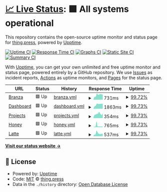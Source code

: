 # [📈 Live Status](https://status.thing.press): <!--live status--> **🟩 All systems operational**

This repository contains the open-source uptime monitor and status page for [thing.press](https://thing.press), powered by [Upptime](https://github.com/upptime/upptime).

[![Uptime CI](https://github.com/thingpress/status/workflows/Uptime%20CI/badge.svg)](https://github.com/thingpress/status/actions?query=workflow%3A%22Uptime+CI%22)
[![Response Time CI](https://github.com/thingpress/status/workflows/Response%20Time%20CI/badge.svg)](https://github.com/thingpress/status/actions?query=workflow%3A%22Response+Time+CI%22)
[![Graphs CI](https://github.com/thingpress/status/workflows/Graphs%20CI/badge.svg)](https://github.com/thingpress/status/actions?query=workflow%3A%22Graphs+CI%22)
[![Static Site CI](https://github.com/thingpress/status/workflows/Static%20Site%20CI/badge.svg)](https://github.com/thingpress/status/actions?query=workflow%3A%22Static+Site+CI%22)
[![Summary CI](https://github.com/thingpress/status/workflows/Summary%20CI/badge.svg)](https://github.com/thingpress/status/actions?query=workflow%3A%22Summary+CI%22)

With [Upptime](https://upptime.js.org), you can get your own unlimited and free uptime monitor and status page, powered entirely by a GitHub repository. We use [Issues](https://github.com/thingpress/status/issues) as incident reports, [Actions](https://github.com/thingpress/status/actions) as uptime monitors, and [Pages](https://status.thing.press) for the status page.

<!--start: status pages-->
<!-- This summary is generated by Upptime (https://github.com/upptime/upptime) -->
<!-- Do not edit this manually, your changes will be overwritten -->
<!-- prettier-ignore -->
| URL | Status | History | Response Time | Uptime |
| --- | ------ | ------- | ------------- | ------ |
| <img alt="" src="https://favicons.githubusercontent.com/thing.press" height="13"> [Branza](https://thing.press/) | 🟩 Up | [branza.yml](https://github.com/thingpress/status/commits/HEAD/history/branza.yml) | <details><summary><img alt="Response time graph" src="./graphs/branza/response-time-week.png" height="20"> 731ms</summary><br><a href="https://status.thing.press/history/branza"><img alt="Response time 556" src="https://img.shields.io/endpoint?url=https%3A%2F%2Fraw.githubusercontent.com%2Fthingpress%2Fstatus%2FHEAD%2Fapi%2Fbranza%2Fresponse-time.json"></a><br><a href="https://status.thing.press/history/branza"><img alt="24-hour response time 848" src="https://img.shields.io/endpoint?url=https%3A%2F%2Fraw.githubusercontent.com%2Fthingpress%2Fstatus%2FHEAD%2Fapi%2Fbranza%2Fresponse-time-day.json"></a><br><a href="https://status.thing.press/history/branza"><img alt="7-day response time 731" src="https://img.shields.io/endpoint?url=https%3A%2F%2Fraw.githubusercontent.com%2Fthingpress%2Fstatus%2FHEAD%2Fapi%2Fbranza%2Fresponse-time-week.json"></a><br><a href="https://status.thing.press/history/branza"><img alt="30-day response time 566" src="https://img.shields.io/endpoint?url=https%3A%2F%2Fraw.githubusercontent.com%2Fthingpress%2Fstatus%2FHEAD%2Fapi%2Fbranza%2Fresponse-time-month.json"></a><br><a href="https://status.thing.press/history/branza"><img alt="1-year response time 556" src="https://img.shields.io/endpoint?url=https%3A%2F%2Fraw.githubusercontent.com%2Fthingpress%2Fstatus%2FHEAD%2Fapi%2Fbranza%2Fresponse-time-year.json"></a></details> | <details><summary><a href="https://status.thing.press/history/branza">99.72%</a></summary><a href="https://status.thing.press/history/branza"><img alt="All-time uptime 99.99%" src="https://img.shields.io/endpoint?url=https%3A%2F%2Fraw.githubusercontent.com%2Fthingpress%2Fstatus%2FHEAD%2Fapi%2Fbranza%2Fuptime.json"></a><br><a href="https://status.thing.press/history/branza"><img alt="24-hour uptime 100.00%" src="https://img.shields.io/endpoint?url=https%3A%2F%2Fraw.githubusercontent.com%2Fthingpress%2Fstatus%2FHEAD%2Fapi%2Fbranza%2Fuptime-day.json"></a><br><a href="https://status.thing.press/history/branza"><img alt="7-day uptime 99.72%" src="https://img.shields.io/endpoint?url=https%3A%2F%2Fraw.githubusercontent.com%2Fthingpress%2Fstatus%2FHEAD%2Fapi%2Fbranza%2Fuptime-week.json"></a><br><a href="https://status.thing.press/history/branza"><img alt="30-day uptime 99.94%" src="https://img.shields.io/endpoint?url=https%3A%2F%2Fraw.githubusercontent.com%2Fthingpress%2Fstatus%2FHEAD%2Fapi%2Fbranza%2Fuptime-month.json"></a><br><a href="https://status.thing.press/history/branza"><img alt="1-year uptime 99.99%" src="https://img.shields.io/endpoint?url=https%3A%2F%2Fraw.githubusercontent.com%2Fthingpress%2Fstatus%2FHEAD%2Fapi%2Fbranza%2Fuptime-year.json"></a></details>
| <img alt="" src="https://favicons.githubusercontent.com/my.thing.press" height="13"> [Dashboard](https://my.thing.press/) | 🟩 Up | [dashboard.yml](https://github.com/thingpress/status/commits/HEAD/history/dashboard.yml) | <details><summary><img alt="Response time graph" src="./graphs/dashboard/response-time-week.png" height="20"> 1863ms</summary><br><a href="https://status.thing.press/history/dashboard"><img alt="Response time 1688" src="https://img.shields.io/endpoint?url=https%3A%2F%2Fraw.githubusercontent.com%2Fthingpress%2Fstatus%2FHEAD%2Fapi%2Fdashboard%2Fresponse-time.json"></a><br><a href="https://status.thing.press/history/dashboard"><img alt="24-hour response time 2062" src="https://img.shields.io/endpoint?url=https%3A%2F%2Fraw.githubusercontent.com%2Fthingpress%2Fstatus%2FHEAD%2Fapi%2Fdashboard%2Fresponse-time-day.json"></a><br><a href="https://status.thing.press/history/dashboard"><img alt="7-day response time 1863" src="https://img.shields.io/endpoint?url=https%3A%2F%2Fraw.githubusercontent.com%2Fthingpress%2Fstatus%2FHEAD%2Fapi%2Fdashboard%2Fresponse-time-week.json"></a><br><a href="https://status.thing.press/history/dashboard"><img alt="30-day response time 1688" src="https://img.shields.io/endpoint?url=https%3A%2F%2Fraw.githubusercontent.com%2Fthingpress%2Fstatus%2FHEAD%2Fapi%2Fdashboard%2Fresponse-time-month.json"></a><br><a href="https://status.thing.press/history/dashboard"><img alt="1-year response time 1688" src="https://img.shields.io/endpoint?url=https%3A%2F%2Fraw.githubusercontent.com%2Fthingpress%2Fstatus%2FHEAD%2Fapi%2Fdashboard%2Fresponse-time-year.json"></a></details> | <details><summary><a href="https://status.thing.press/history/dashboard">99.73%</a></summary><a href="https://status.thing.press/history/dashboard"><img alt="All-time uptime 99.90%" src="https://img.shields.io/endpoint?url=https%3A%2F%2Fraw.githubusercontent.com%2Fthingpress%2Fstatus%2FHEAD%2Fapi%2Fdashboard%2Fuptime.json"></a><br><a href="https://status.thing.press/history/dashboard"><img alt="24-hour uptime 100.00%" src="https://img.shields.io/endpoint?url=https%3A%2F%2Fraw.githubusercontent.com%2Fthingpress%2Fstatus%2FHEAD%2Fapi%2Fdashboard%2Fuptime-day.json"></a><br><a href="https://status.thing.press/history/dashboard"><img alt="7-day uptime 99.73%" src="https://img.shields.io/endpoint?url=https%3A%2F%2Fraw.githubusercontent.com%2Fthingpress%2Fstatus%2FHEAD%2Fapi%2Fdashboard%2Fuptime-week.json"></a><br><a href="https://status.thing.press/history/dashboard"><img alt="30-day uptime 99.90%" src="https://img.shields.io/endpoint?url=https%3A%2F%2Fraw.githubusercontent.com%2Fthingpress%2Fstatus%2FHEAD%2Fapi%2Fdashboard%2Fuptime-month.json"></a><br><a href="https://status.thing.press/history/dashboard"><img alt="1-year uptime 99.90%" src="https://img.shields.io/endpoint?url=https%3A%2F%2Fraw.githubusercontent.com%2Fthingpress%2Fstatus%2FHEAD%2Fapi%2Fdashboard%2Fuptime-year.json"></a></details>
| <img alt="" src="https://favicons.githubusercontent.com/projects.thing.press" height="13"> [Projects](https://projects.thing.press/) | 🟩 Up | [projects.yml](https://github.com/thingpress/status/commits/HEAD/history/projects.yml) | <details><summary><img alt="Response time graph" src="./graphs/projects/response-time-week.png" height="20"> 354ms</summary><br><a href="https://status.thing.press/history/projects"><img alt="Response time 313" src="https://img.shields.io/endpoint?url=https%3A%2F%2Fraw.githubusercontent.com%2Fthingpress%2Fstatus%2FHEAD%2Fapi%2Fprojects%2Fresponse-time.json"></a><br><a href="https://status.thing.press/history/projects"><img alt="24-hour response time 410" src="https://img.shields.io/endpoint?url=https%3A%2F%2Fraw.githubusercontent.com%2Fthingpress%2Fstatus%2FHEAD%2Fapi%2Fprojects%2Fresponse-time-day.json"></a><br><a href="https://status.thing.press/history/projects"><img alt="7-day response time 354" src="https://img.shields.io/endpoint?url=https%3A%2F%2Fraw.githubusercontent.com%2Fthingpress%2Fstatus%2FHEAD%2Fapi%2Fprojects%2Fresponse-time-week.json"></a><br><a href="https://status.thing.press/history/projects"><img alt="30-day response time 313" src="https://img.shields.io/endpoint?url=https%3A%2F%2Fraw.githubusercontent.com%2Fthingpress%2Fstatus%2FHEAD%2Fapi%2Fprojects%2Fresponse-time-month.json"></a><br><a href="https://status.thing.press/history/projects"><img alt="1-year response time 313" src="https://img.shields.io/endpoint?url=https%3A%2F%2Fraw.githubusercontent.com%2Fthingpress%2Fstatus%2FHEAD%2Fapi%2Fprojects%2Fresponse-time-year.json"></a></details> | <details><summary><a href="https://status.thing.press/history/projects">99.73%</a></summary><a href="https://status.thing.press/history/projects"><img alt="All-time uptime 99.90%" src="https://img.shields.io/endpoint?url=https%3A%2F%2Fraw.githubusercontent.com%2Fthingpress%2Fstatus%2FHEAD%2Fapi%2Fprojects%2Fuptime.json"></a><br><a href="https://status.thing.press/history/projects"><img alt="24-hour uptime 100.00%" src="https://img.shields.io/endpoint?url=https%3A%2F%2Fraw.githubusercontent.com%2Fthingpress%2Fstatus%2FHEAD%2Fapi%2Fprojects%2Fuptime-day.json"></a><br><a href="https://status.thing.press/history/projects"><img alt="7-day uptime 99.73%" src="https://img.shields.io/endpoint?url=https%3A%2F%2Fraw.githubusercontent.com%2Fthingpress%2Fstatus%2FHEAD%2Fapi%2Fprojects%2Fuptime-week.json"></a><br><a href="https://status.thing.press/history/projects"><img alt="30-day uptime 99.90%" src="https://img.shields.io/endpoint?url=https%3A%2F%2Fraw.githubusercontent.com%2Fthingpress%2Fstatus%2FHEAD%2Fapi%2Fprojects%2Fuptime-month.json"></a><br><a href="https://status.thing.press/history/projects"><img alt="1-year uptime 99.90%" src="https://img.shields.io/endpoint?url=https%3A%2F%2Fraw.githubusercontent.com%2Fthingpress%2Fstatus%2FHEAD%2Fapi%2Fprojects%2Fuptime-year.json"></a></details>
| <img alt="" src="https://favicons.githubusercontent.com/honey.thing.press" height="13"> [Honey](https://honey.thing.press/) | 🟩 Up | [honey.yml](https://github.com/thingpress/status/commits/HEAD/history/honey.yml) | <details><summary><img alt="Response time graph" src="./graphs/honey/response-time-week.png" height="20"> 765ms</summary><br><a href="https://status.thing.press/history/honey"><img alt="Response time 504" src="https://img.shields.io/endpoint?url=https%3A%2F%2Fraw.githubusercontent.com%2Fthingpress%2Fstatus%2FHEAD%2Fapi%2Fhoney%2Fresponse-time.json"></a><br><a href="https://status.thing.press/history/honey"><img alt="24-hour response time 405" src="https://img.shields.io/endpoint?url=https%3A%2F%2Fraw.githubusercontent.com%2Fthingpress%2Fstatus%2FHEAD%2Fapi%2Fhoney%2Fresponse-time-day.json"></a><br><a href="https://status.thing.press/history/honey"><img alt="7-day response time 765" src="https://img.shields.io/endpoint?url=https%3A%2F%2Fraw.githubusercontent.com%2Fthingpress%2Fstatus%2FHEAD%2Fapi%2Fhoney%2Fresponse-time-week.json"></a><br><a href="https://status.thing.press/history/honey"><img alt="30-day response time 504" src="https://img.shields.io/endpoint?url=https%3A%2F%2Fraw.githubusercontent.com%2Fthingpress%2Fstatus%2FHEAD%2Fapi%2Fhoney%2Fresponse-time-month.json"></a><br><a href="https://status.thing.press/history/honey"><img alt="1-year response time 504" src="https://img.shields.io/endpoint?url=https%3A%2F%2Fraw.githubusercontent.com%2Fthingpress%2Fstatus%2FHEAD%2Fapi%2Fhoney%2Fresponse-time-year.json"></a></details> | <details><summary><a href="https://status.thing.press/history/honey">99.73%</a></summary><a href="https://status.thing.press/history/honey"><img alt="All-time uptime 99.90%" src="https://img.shields.io/endpoint?url=https%3A%2F%2Fraw.githubusercontent.com%2Fthingpress%2Fstatus%2FHEAD%2Fapi%2Fhoney%2Fuptime.json"></a><br><a href="https://status.thing.press/history/honey"><img alt="24-hour uptime 100.00%" src="https://img.shields.io/endpoint?url=https%3A%2F%2Fraw.githubusercontent.com%2Fthingpress%2Fstatus%2FHEAD%2Fapi%2Fhoney%2Fuptime-day.json"></a><br><a href="https://status.thing.press/history/honey"><img alt="7-day uptime 99.73%" src="https://img.shields.io/endpoint?url=https%3A%2F%2Fraw.githubusercontent.com%2Fthingpress%2Fstatus%2FHEAD%2Fapi%2Fhoney%2Fuptime-week.json"></a><br><a href="https://status.thing.press/history/honey"><img alt="30-day uptime 99.90%" src="https://img.shields.io/endpoint?url=https%3A%2F%2Fraw.githubusercontent.com%2Fthingpress%2Fstatus%2FHEAD%2Fapi%2Fhoney%2Fuptime-month.json"></a><br><a href="https://status.thing.press/history/honey"><img alt="1-year uptime 99.90%" src="https://img.shields.io/endpoint?url=https%3A%2F%2Fraw.githubusercontent.com%2Fthingpress%2Fstatus%2FHEAD%2Fapi%2Fhoney%2Fuptime-year.json"></a></details>
| <img alt="" src="https://favicons.githubusercontent.com/latte.thing.press" height="13"> [Latte](https://latte.thing.press/) | 🟩 Up | [latte.yml](https://github.com/thingpress/status/commits/HEAD/history/latte.yml) | <details><summary><img alt="Response time graph" src="./graphs/latte/response-time-week.png" height="20"> 537ms</summary><br><a href="https://status.thing.press/history/latte"><img alt="Response time 365" src="https://img.shields.io/endpoint?url=https%3A%2F%2Fraw.githubusercontent.com%2Fthingpress%2Fstatus%2FHEAD%2Fapi%2Flatte%2Fresponse-time.json"></a><br><a href="https://status.thing.press/history/latte"><img alt="24-hour response time 490" src="https://img.shields.io/endpoint?url=https%3A%2F%2Fraw.githubusercontent.com%2Fthingpress%2Fstatus%2FHEAD%2Fapi%2Flatte%2Fresponse-time-day.json"></a><br><a href="https://status.thing.press/history/latte"><img alt="7-day response time 537" src="https://img.shields.io/endpoint?url=https%3A%2F%2Fraw.githubusercontent.com%2Fthingpress%2Fstatus%2FHEAD%2Fapi%2Flatte%2Fresponse-time-week.json"></a><br><a href="https://status.thing.press/history/latte"><img alt="30-day response time 365" src="https://img.shields.io/endpoint?url=https%3A%2F%2Fraw.githubusercontent.com%2Fthingpress%2Fstatus%2FHEAD%2Fapi%2Flatte%2Fresponse-time-month.json"></a><br><a href="https://status.thing.press/history/latte"><img alt="1-year response time 365" src="https://img.shields.io/endpoint?url=https%3A%2F%2Fraw.githubusercontent.com%2Fthingpress%2Fstatus%2FHEAD%2Fapi%2Flatte%2Fresponse-time-year.json"></a></details> | <details><summary><a href="https://status.thing.press/history/latte">99.73%</a></summary><a href="https://status.thing.press/history/latte"><img alt="All-time uptime 99.90%" src="https://img.shields.io/endpoint?url=https%3A%2F%2Fraw.githubusercontent.com%2Fthingpress%2Fstatus%2FHEAD%2Fapi%2Flatte%2Fuptime.json"></a><br><a href="https://status.thing.press/history/latte"><img alt="24-hour uptime 100.00%" src="https://img.shields.io/endpoint?url=https%3A%2F%2Fraw.githubusercontent.com%2Fthingpress%2Fstatus%2FHEAD%2Fapi%2Flatte%2Fuptime-day.json"></a><br><a href="https://status.thing.press/history/latte"><img alt="7-day uptime 99.73%" src="https://img.shields.io/endpoint?url=https%3A%2F%2Fraw.githubusercontent.com%2Fthingpress%2Fstatus%2FHEAD%2Fapi%2Flatte%2Fuptime-week.json"></a><br><a href="https://status.thing.press/history/latte"><img alt="30-day uptime 99.90%" src="https://img.shields.io/endpoint?url=https%3A%2F%2Fraw.githubusercontent.com%2Fthingpress%2Fstatus%2FHEAD%2Fapi%2Flatte%2Fuptime-month.json"></a><br><a href="https://status.thing.press/history/latte"><img alt="1-year uptime 99.90%" src="https://img.shields.io/endpoint?url=https%3A%2F%2Fraw.githubusercontent.com%2Fthingpress%2Fstatus%2FHEAD%2Fapi%2Flatte%2Fuptime-year.json"></a></details>

<!--end: status pages-->

[**Visit our status website →**](https://status.thing.press)

## 📄 License

- Powered by: [Upptime](https://github.com/upptime/upptime)
- Code: [MIT](./LICENSE) © [thing.press](https://thing.press)
- Data in the `./history` directory: [Open Database License](https://opendatacommons.org/licenses/odbl/1-0/)
